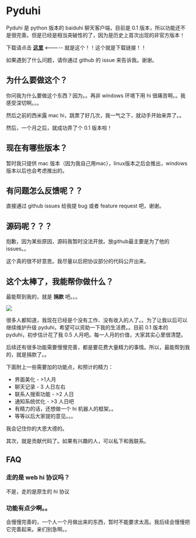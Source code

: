# Pyduhi
Pyduhi 是 python 版本的 baiduhi 聊天客户端，目前是 0.1 版本，所以功能还不是很完善。但是已经是相当突破性的了，因为是历史上首次出现的非官方版本！

下载请点击 **[这里](http://pan.baidu.com/share/link?shareid=419508&uk=2735308987)** <----- 就是这个！！这个就是下载链接！！

如果遇到了什么问题，请你通过 github 的 issue 来告诉我。谢谢。

## 为什么要做这个？
你问我为什么要做这个东西？因为。。再非 windows 环境下用 hi 很痛苦啊。。我感受深切啊。。。

然后之前的西米露 mac hi，跳票了好几次，我一气之下，就动手开始来弄了。。

然后，一个月之后，就成功弄了个 0.1 版本啦！

## 现在有哪些版本？
暂时我只提供 mac 版本（因为我自己用mac），linux版本之后会推出，windows版本以后也会考虑推出的。

## 有问题怎么反馈呢？？
直接通过 github issues 给我提 bug 或者 feature request 吧，谢谢。

## 源码呢？？？
抱歉，因为某些原因，源码我暂时没法开放。放github最主要是为了他的issues。。

这个真的很不好意思。我尽量以后把协议部分的代码公开出来。

## 这个太棒了，我能帮你做什么？
最能帮到我的，就是 **捐款** 吧。。。

<a href='http://me.alipay.com/chingjun'> <img src='https://img.alipay.com/sys/personalprod/style/mc/btn-index.png' /> </a>

很多人都知道，我现在已经是个没有工作、没有收入的人了。。为了让我以后可以继续维护升级 pyduhi，希望可以资助一下我的生活费。。目前 0.1 版本的 pyduhi，初步估计花了我 0.5 人月吧。每一人月的价值，大家其实心里很清楚。

后续还有很多功能需要慢慢完善，都是要花费大量精力的事情。所以，最能帮到我的，就是捐款了。。

下面附上一些需要加的功能点，和预计的精力：

* 界面美化 - >1人月
* 聊天记录 - 3 人日左右
* 联系人搜索功能 - >2 人日
* 通知系统优化 - >3 人日吧
* 有精力的话，还想做一个 hi 机器人的框架。。
* 等等以后大家提的意见。。。

我会记住你的大恩大德的。

其次，就是贡献代码了。如果有兴趣的人，可以私下和我联系。


## FAQ
### 走的是 web hi 协议吗？
不是，走的是原生的 hi 协议

### 功能有点少啊。。
会慢慢完善的，一个人一个月做出来的东西，暂时不能要求太高。我后续会慢慢把它完善起来。亲们别急啊。。
